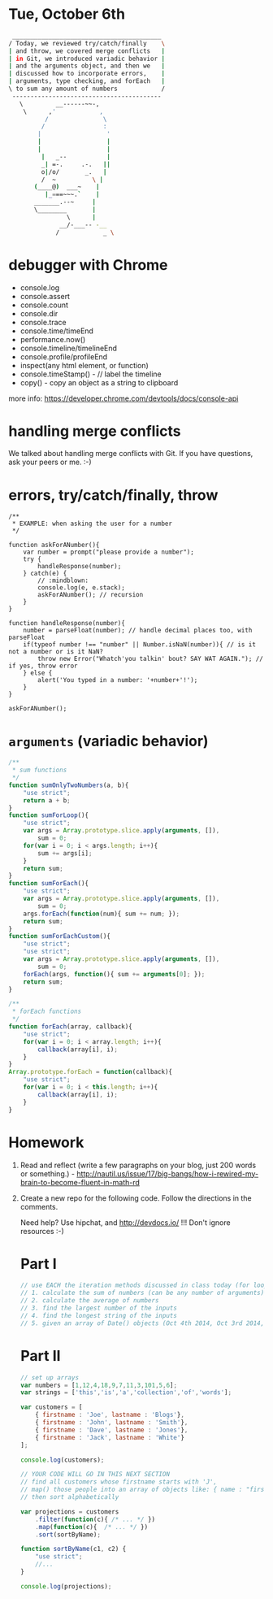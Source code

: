 # Tue, October 6th

```sh
 _________________________________________
/ Today, we reviewed try/catch/finally    \
| and throw, we covered merge conflicts   |
| in Git, we introduced variadic behavior |
| and the arguments object, and then we   |
| discussed how to incorporate errors,    |
| arguments, type checking, and forEach   |
\ to sum any amount of numbers            /
 -----------------------------------------
   \         __------~~-,
    \      ,'            ,
          /               \
         /                :
        |                  '
        |                  |
        |                  |
         |   _--           |
         _| =-.     .-.   ||
         o|/o/       _.   |
         /  ~          \ |
       (____@)  ___~    |
          |_===~~~.`    |
       _______.--~     |
       \________       |
                \      |
              __/-___-- -__
             /            _ \
```

# debugger with Chrome

- console.log
- console.assert
- console.count
- console.dir
- console.trace
- console.time/timeEnd
- performance.now()
- console.timeline/timelineEnd
- console.profile/profileEnd
- inspect(any html element, or function)
- console.timeStamp() - // label the timeline
- copy() - copy an object as a string to clipboard

more info: https://developer.chrome.com/devtools/docs/console-api

# handling merge conflicts

We talked about handling merge conflicts with Git. If you have questions, ask your peers or me. :-)

# errors, try/catch/finally, throw

```
/**
 * EXAMPLE: when asking the user for a number
 */

function askForANumber(){
    var number = prompt("please provide a number");
    try {
        handleResponse(number);
    } catch(e) {
        // :mindblown:
        console.log(e, e.stack);
        askForANumber(); // recursion
    }
}

function handleResponse(number){
    number = parseFloat(number); // handle decimal places too, with parseFloat
    if(typeof number !== "number" || Number.isNaN(number)){ // is it not a number or is it NaN?
        throw new Error("Whatch'you talkin' bout? SAY WAT AGAIN."); // if yes, throw error
    } else {
        alert('You typed in a number: '+number+'!');
    }
}

askForANumber();
```

# `arguments` (variadic behavior)

```js
/**
 * sum functions
 */
function sumOnlyTwoNumbers(a, b){
    "use strict";
    return a + b;
}
function sumForLoop(){
    "use strict";
    var args = Array.prototype.slice.apply(arguments, []),
        sum = 0;
    for(var i = 0; i < args.length; i++){
        sum += args[i];
    }
    return sum;
}
function sumForEach(){
    "use strict";
    var args = Array.prototype.slice.apply(arguments, []),
        sum = 0;
    args.forEach(function(num){ sum += num; });
    return sum;
}
function sumForEachCustom(){
    "use strict";
    "use strict";
    var args = Array.prototype.slice.apply(arguments, []),
        sum = 0;
    forEach(args, function(){ sum += arguments[0]; });
    return sum;
}

/**
 * forEach functions
 */
function forEach(array, callback){
    "use strict";
    for(var i = 0; i < array.length; i++){
        callback(array[i], i);
    }
}
Array.prototype.forEach = function(callback){
    "use strict";
    for(var i = 0; i < this.length; i++){
        callback(array[i], i);
    }
}
```

# Homework

1. Read and reflect (write a few paragraphs on your blog, just 200 words or something.) - http://nautil.us/issue/17/big-bangs/how-i-rewired-my-brain-to-become-fluent-in-math-rd
2. Create a new repo for the following code. Follow the directions in the comments.

    Need help? Use hipchat, and http://devdocs.io/ !!! Don't ignore resources :-)

    # Part I

    ```js
    // use EACH the iteration methods discussed in class today (for loop, Array.forEach, custom forEach) for EACH of the following problems
    // 1. calculate the sum of numbers (can be any number of arguments)
    // 2. calculate the average of numbers
    // 3. find the largest number of the inputs
    // 4. find the longest string of the inputs
    // 5. given an array of Date() objects (Oct 4th 2014, Oct 3rd 2014, Sept 30th 2014, Sept 1st 2012, March 13th 2010), in that order, sort them chronologically. Use http://devdocs.io/javascript/global_objects/date for reference on creating Date() objects with a specific date.
    ```

    # Part II

    ```js
    // set up arrays
    var numbers = [1,12,4,18,9,7,11,3,101,5,6];
    var strings = ['this','is','a','collection','of','words'];

    var customers = [
        { firstname : 'Joe', lastname : 'Blogs'},
        { firstname : 'John', lastname : 'Smith'},
        { firstname : 'Dave', lastname : 'Jones'},
        { firstname : 'Jack', lastname : 'White'}
    ];

    console.log(customers);

    // YOUR CODE WILL GO IN THIS NEXT SECTION
    // find all customers whose firstname starts with 'J',
    // map() those people into an array of objects like: { name : "firstname c.lastname" }
    // then sort alphabetically

    var projections = customers
        .filter(function(c){ /* ... */ })
        .map(function(c){  /* ... */ })
        .sort(sortByName);

    function sortByName(c1, c2) {
        "use strict";
        //...
    }

    console.log(projections);
    ```